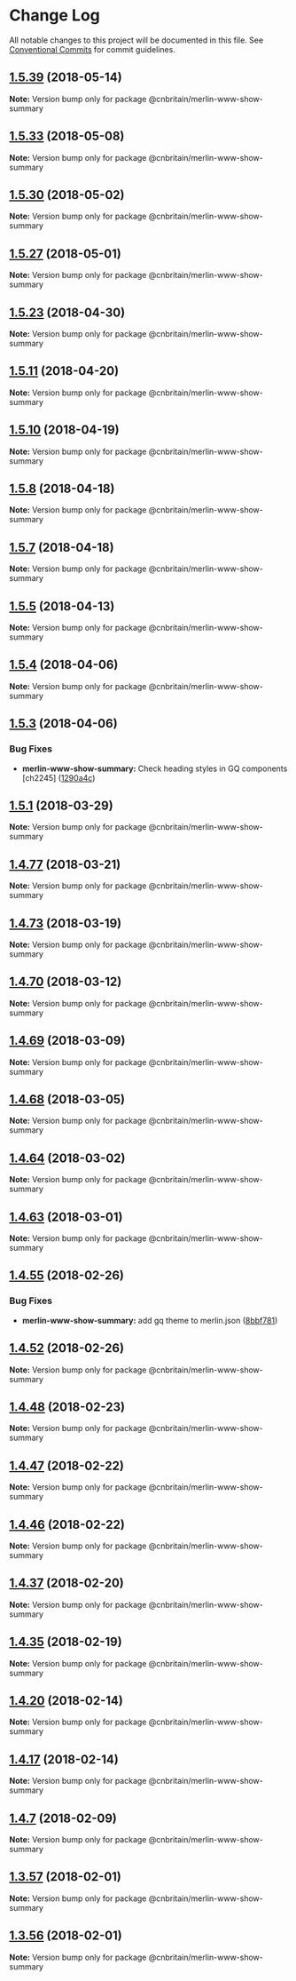 # Change Log

All notable changes to this project will be documented in this file.
See [Conventional Commits](https://conventionalcommits.org) for commit guidelines.

<a name="1.5.39"></a>
## [1.5.39](https://github.com/cnduk/merlin-www-components/compare/@cnbritain/merlin-www-show-summary@1.5.38...@cnbritain/merlin-www-show-summary@1.5.39) (2018-05-14)




**Note:** Version bump only for package @cnbritain/merlin-www-show-summary

<a name="1.5.33"></a>
## [1.5.33](https://github.com/cnduk/merlin-www-components/compare/@cnbritain/merlin-www-show-summary@1.5.32...@cnbritain/merlin-www-show-summary@1.5.33) (2018-05-08)




**Note:** Version bump only for package @cnbritain/merlin-www-show-summary

<a name="1.5.30"></a>
## [1.5.30](https://github.com/cnduk/merlin-www-components/compare/@cnbritain/merlin-www-show-summary@1.5.29...@cnbritain/merlin-www-show-summary@1.5.30) (2018-05-02)




**Note:** Version bump only for package @cnbritain/merlin-www-show-summary

<a name="1.5.27"></a>
## [1.5.27](https://github.com/cnduk/merlin-www-components/compare/@cnbritain/merlin-www-show-summary@1.5.26...@cnbritain/merlin-www-show-summary@1.5.27) (2018-05-01)




**Note:** Version bump only for package @cnbritain/merlin-www-show-summary

<a name="1.5.23"></a>
## [1.5.23](https://github.com/cnduk/merlin-www-components/compare/@cnbritain/merlin-www-show-summary@1.5.22...@cnbritain/merlin-www-show-summary@1.5.23) (2018-04-30)




**Note:** Version bump only for package @cnbritain/merlin-www-show-summary

<a name="1.5.11"></a>
## [1.5.11](https://github.com/cnduk/merlin-www-components/compare/@cnbritain/merlin-www-show-summary@1.5.10...@cnbritain/merlin-www-show-summary@1.5.11) (2018-04-20)




**Note:** Version bump only for package @cnbritain/merlin-www-show-summary

<a name="1.5.10"></a>
## [1.5.10](https://github.com/cnduk/merlin-www-components/compare/@cnbritain/merlin-www-show-summary@1.5.9...@cnbritain/merlin-www-show-summary@1.5.10) (2018-04-19)




**Note:** Version bump only for package @cnbritain/merlin-www-show-summary

<a name="1.5.8"></a>
## [1.5.8](https://github.com/cnduk/merlin-www-components/compare/@cnbritain/merlin-www-show-summary@1.5.7...@cnbritain/merlin-www-show-summary@1.5.8) (2018-04-18)




**Note:** Version bump only for package @cnbritain/merlin-www-show-summary

<a name="1.5.7"></a>
## [1.5.7](https://github.com/cnduk/merlin-www-components/compare/@cnbritain/merlin-www-show-summary@1.5.6...@cnbritain/merlin-www-show-summary@1.5.7) (2018-04-18)




**Note:** Version bump only for package @cnbritain/merlin-www-show-summary

<a name="1.5.5"></a>
## [1.5.5](https://github.com/cnduk/merlin-www-components/compare/@cnbritain/merlin-www-show-summary@1.5.4...@cnbritain/merlin-www-show-summary@1.5.5) (2018-04-13)




**Note:** Version bump only for package @cnbritain/merlin-www-show-summary

<a name="1.5.4"></a>
## [1.5.4](https://github.com/cnduk/merlin-www-components/compare/@cnbritain/merlin-www-show-summary@1.5.3...@cnbritain/merlin-www-show-summary@1.5.4) (2018-04-06)




**Note:** Version bump only for package @cnbritain/merlin-www-show-summary

<a name="1.5.3"></a>
## [1.5.3](https://github.com/cnduk/merlin-www-components/compare/@cnbritain/merlin-www-show-summary@1.5.2...@cnbritain/merlin-www-show-summary@1.5.3) (2018-04-06)


### Bug Fixes

* **merlin-www-show-summary:** Check heading styles in GQ components [ch2245] ([1290a4c](https://github.com/cnduk/merlin-www-components/commit/1290a4c))




<a name="1.5.1"></a>
## [1.5.1](https://github.com/cnduk/merlin-www-components/compare/@cnbritain/merlin-www-show-summary@1.5.0...@cnbritain/merlin-www-show-summary@1.5.1) (2018-03-29)




**Note:** Version bump only for package @cnbritain/merlin-www-show-summary

<a name="1.4.77"></a>
## [1.4.77](https://github.com/cnduk/merlin-www-components/compare/@cnbritain/merlin-www-show-summary@1.4.76...@cnbritain/merlin-www-show-summary@1.4.77) (2018-03-21)




**Note:** Version bump only for package @cnbritain/merlin-www-show-summary

<a name="1.4.73"></a>
## [1.4.73](https://github.com/cnduk/merlin-www-components/compare/@cnbritain/merlin-www-show-summary@1.4.72...@cnbritain/merlin-www-show-summary@1.4.73) (2018-03-19)




**Note:** Version bump only for package @cnbritain/merlin-www-show-summary

<a name="1.4.70"></a>
## [1.4.70](https://github.com/cnduk/merlin-www-components/compare/@cnbritain/merlin-www-show-summary@1.4.69...@cnbritain/merlin-www-show-summary@1.4.70) (2018-03-12)




**Note:** Version bump only for package @cnbritain/merlin-www-show-summary

<a name="1.4.69"></a>
## [1.4.69](https://github.com/cnduk/merlin-www-components/compare/@cnbritain/merlin-www-show-summary@1.4.68...@cnbritain/merlin-www-show-summary@1.4.69) (2018-03-09)




**Note:** Version bump only for package @cnbritain/merlin-www-show-summary

<a name="1.4.68"></a>
## [1.4.68](https://github.com/cnduk/merlin-www-components/compare/@cnbritain/merlin-www-show-summary@1.4.67...@cnbritain/merlin-www-show-summary@1.4.68) (2018-03-05)




**Note:** Version bump only for package @cnbritain/merlin-www-show-summary

<a name="1.4.64"></a>
## [1.4.64](https://github.com/cnduk/merlin-www-components/compare/@cnbritain/merlin-www-show-summary@1.4.63...@cnbritain/merlin-www-show-summary@1.4.64) (2018-03-02)




**Note:** Version bump only for package @cnbritain/merlin-www-show-summary

<a name="1.4.63"></a>
## [1.4.63](https://github.com/cnduk/merlin-www-components/compare/@cnbritain/merlin-www-show-summary@1.4.62...@cnbritain/merlin-www-show-summary@1.4.63) (2018-03-01)




**Note:** Version bump only for package @cnbritain/merlin-www-show-summary

<a name="1.4.55"></a>
## [1.4.55](https://github.com/cnduk/merlin-www-components/compare/@cnbritain/merlin-www-show-summary@1.4.54...@cnbritain/merlin-www-show-summary@1.4.55) (2018-02-26)


### Bug Fixes

* **merlin-www-show-summary:** add gq theme to merlin.json ([8bbf781](https://github.com/cnduk/merlin-www-components/commit/8bbf781))




<a name="1.4.52"></a>
## [1.4.52](https://github.com/cnduk/merlin-www-components/compare/@cnbritain/merlin-www-show-summary@1.4.51...@cnbritain/merlin-www-show-summary@1.4.52) (2018-02-26)




**Note:** Version bump only for package @cnbritain/merlin-www-show-summary

<a name="1.4.48"></a>
## [1.4.48](https://github.com/cnduk/merlin-www-components/compare/@cnbritain/merlin-www-show-summary@1.4.47...@cnbritain/merlin-www-show-summary@1.4.48) (2018-02-23)




**Note:** Version bump only for package @cnbritain/merlin-www-show-summary

<a name="1.4.47"></a>
## [1.4.47](https://github.com/cnduk/merlin-www-components/compare/@cnbritain/merlin-www-show-summary@1.4.46...@cnbritain/merlin-www-show-summary@1.4.47) (2018-02-22)




**Note:** Version bump only for package @cnbritain/merlin-www-show-summary

<a name="1.4.46"></a>
## [1.4.46](https://github.com/cnduk/merlin-www-components/compare/@cnbritain/merlin-www-show-summary@1.4.45...@cnbritain/merlin-www-show-summary@1.4.46) (2018-02-22)




**Note:** Version bump only for package @cnbritain/merlin-www-show-summary

<a name="1.4.37"></a>
## [1.4.37](https://github.com/cnduk/merlin-www-components/compare/@cnbritain/merlin-www-show-summary@1.4.36...@cnbritain/merlin-www-show-summary@1.4.37) (2018-02-20)




**Note:** Version bump only for package @cnbritain/merlin-www-show-summary

<a name="1.4.35"></a>
## [1.4.35](https://github.com/cnduk/merlin-www-components/compare/@cnbritain/merlin-www-show-summary@1.4.34...@cnbritain/merlin-www-show-summary@1.4.35) (2018-02-19)




**Note:** Version bump only for package @cnbritain/merlin-www-show-summary

<a name="1.4.20"></a>
## [1.4.20](https://github.com/cnduk/merlin-www-components/compare/@cnbritain/merlin-www-show-summary@1.4.19...@cnbritain/merlin-www-show-summary@1.4.20) (2018-02-14)




**Note:** Version bump only for package @cnbritain/merlin-www-show-summary

<a name="1.4.17"></a>
## [1.4.17](https://github.com/cnduk/merlin-www-components/compare/@cnbritain/merlin-www-show-summary@1.4.16...@cnbritain/merlin-www-show-summary@1.4.17) (2018-02-14)




**Note:** Version bump only for package @cnbritain/merlin-www-show-summary

<a name="1.4.7"></a>
## [1.4.7](https://github.com/cnduk/merlin-www-components/compare/@cnbritain/merlin-www-show-summary@1.4.6...@cnbritain/merlin-www-show-summary@1.4.7) (2018-02-09)




**Note:** Version bump only for package @cnbritain/merlin-www-show-summary

<a name="1.3.57"></a>
## [1.3.57](https://github.com/cnduk/merlin-www-components/compare/@cnbritain/merlin-www-show-summary@1.3.56...@cnbritain/merlin-www-show-summary@1.3.57) (2018-02-01)




**Note:** Version bump only for package @cnbritain/merlin-www-show-summary

<a name="1.3.56"></a>
## [1.3.56](https://github.com/cnduk/merlin-www-components/compare/@cnbritain/merlin-www-show-summary@1.3.55...@cnbritain/merlin-www-show-summary@1.3.56) (2018-02-01)




**Note:** Version bump only for package @cnbritain/merlin-www-show-summary

